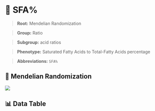 # 🧪 SFA%

> **Root:** Mendelian Randomization

> **Group:** Ratio  

> **Subgroup:** acid ratios

> **Phenotype:** Saturated Fatty Acids to Total-Fatty Acids percentage  

> **Abbreviations:** `SFA%`

## 🧬 Mendelian Randomization  

<img src="/MR/Figures/Inverse/SFAbaifenhao.png"/>


## 📊 Data Table


<CsvTableMRI src="/MR_Data/Inverse/SFAbaifenhao.csv"/>
